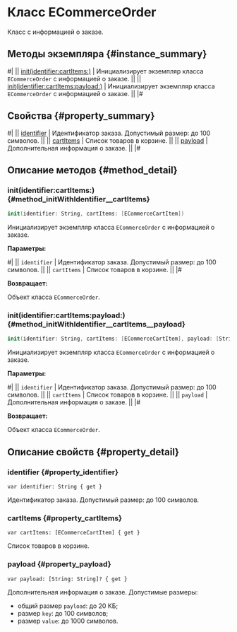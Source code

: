 # Класс ECommerceOrder

Класс с информацией о заказе.

## Методы экземпляра {#instance_summary}

#|
|| [init(identifier:cartItems:)](#method_initWithIdentifier__cartItems) | Инициализирует экземпляр класса `ECommerceOrder` с информацией о заказе. ||
|| [init(identifier:cartItems:payload:)](#method_initWithIdentifier__cartItems__payload) | Инициализирует экземпляр класса `ECommerceOrder` с информацией о заказе. ||
|#

## Свойства {#property_summary}

#|
|| [identifier](#property_identifier) | Идентификатор заказа. Допустимый размер: до 100 символов. ||
|| [cartItems](#property_cartItems) | Список товаров в корзине. ||
|| [payload](#property_payload) | Дополнительная информация о заказе. ||
|#

## Описание методов {#method_detail}

### init(identifier:cartItems:) {#method_initWithIdentifier__cartItems}

```swift translate=no
init(identifier: String, cartItems: [ECommerceCartItem])
```

Инициализирует экземпляр класса `ECommerceOrder` с информацией о заказе.

**Параметры:**

#|
|| `identifier` | Идентификатор заказа. Допустимый размер: до 100 символов. ||
|| `cartItems` | Список товаров в корзине. ||
|#

**Возвращает:**

Объект класса `ECommerceOrder`.

### init(identifier:cartItems:payload:) {#method_initWithIdentifier__cartItems__payload}

```swift translate=no
init(identifier: String, cartItems: [ECommerceCartItem], payload: [String: String]?)
```

Инициализирует экземпляр класса `ECommerceOrder` с информацией о заказе.

**Параметры:**

#|
|| `identifier` | Идентификатор заказа. Допустимый размер: до 100 символов. ||
|| `cartItems` | Список товаров в корзине. ||
|| `payload` | Дополнительная информация о заказе. ||
|#

**Возвращает:**

Объект класса `ECommerceOrder`.

## Описание свойств {#property_detail}

### identifier {#property_identifier}

`var identifier: String { get }`

Идентификатор заказа. Допустимый размер: до 100 символов.

### cartItems {#property_cartItems}

`var cartItems: [ECommerceCartItem] { get }`

Список товаров в корзине.

### payload {#property_payload}

`var payload: [String: String]? { get }`

Дополнительная информация о заказе. Допустимые размеры:

- общий размер `payload`: до 20 КБ;
- размер `key`: до 100 символов;
- размер `value`: до 1000 символов.
